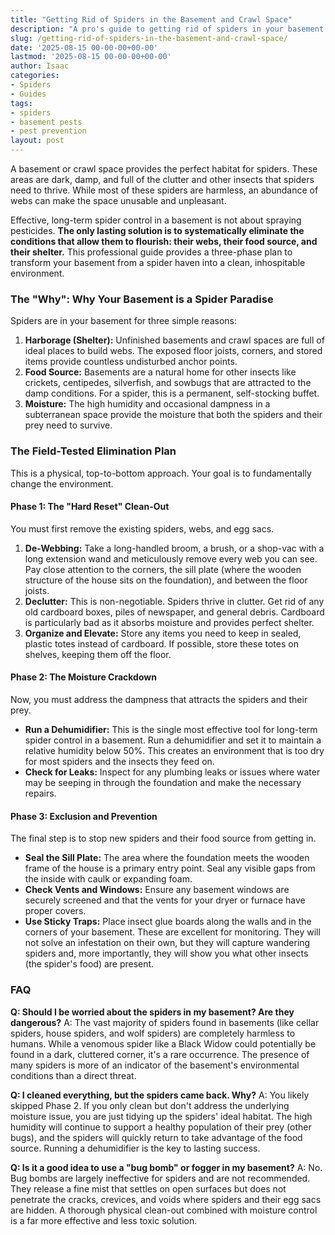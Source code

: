 ```yaml
---
title: "Getting Rid of Spiders in the Basement and Crawl Space"
description: "A pro's guide to getting rid of spiders in your basement or crawl space. Learn why they're there and the three-step process of cleaning, drying, and excluding that works."
slug: /getting-rid-of-spiders-in-the-basement-and-crawl-space/
date: '2025-08-15 00-00-00+00-00'
lastmod: '2025-08-15 00-00-00+00-00'
author: Isaac
categories:
- Spiders
- Guides
tags:
- spiders
- basement pests
- pest prevention
layout: post
---
```

A basement or crawl space provides the perfect habitat for spiders. These areas are dark, damp, and full of the clutter and other insects that spiders need to thrive. While most of these spiders are harmless, an abundance of webs can make the space unusable and unpleasant.

Effective, long-term spider control in a basement is not about spraying pesticides. **The only lasting solution is to systematically eliminate the conditions that allow them to flourish: their webs, their food source, and their shelter.** This professional guide provides a three-phase plan to transform your basement from a spider haven into a clean, inhospitable environment.

### The "Why": Why Your Basement is a Spider Paradise

Spiders are in your basement for three simple reasons:

1.  **Harborage (Shelter):** Unfinished basements and crawl spaces are full of ideal places to build webs. The exposed floor joists, corners, and stored items provide countless undisturbed anchor points.
2.  **Food Source:** Basements are a natural home for other insects like crickets, centipedes, silverfish, and sowbugs that are attracted to the damp conditions. For a spider, this is a permanent, self-stocking buffet.
3.  **Moisture:** The high humidity and occasional dampness in a subterranean space provide the moisture that both the spiders and their prey need to survive.

### The Field-Tested Elimination Plan

This is a physical, top-to-bottom approach. Your goal is to fundamentally change the environment.

#### Phase 1: The "Hard Reset" Clean-Out

You must first remove the existing spiders, webs, and egg sacs.

1.  **De-Webbing:** Take a long-handled broom, a brush, or a shop-vac with a long extension wand and meticulously remove every web you can see. Pay close attention to the corners, the sill plate (where the wooden structure of the house sits on the foundation), and between the floor joists.
2.  **Declutter:** This is non-negotiable. Spiders thrive in clutter. Get rid of any old cardboard boxes, piles of newspaper, and general debris. Cardboard is particularly bad as it absorbs moisture and provides perfect shelter.
3.  **Organize and Elevate:** Store any items you need to keep in sealed, plastic totes instead of cardboard. If possible, store these totes on shelves, keeping them off the floor.

#### Phase 2: The Moisture Crackdown

Now, you must address the dampness that attracts the spiders and their prey.

*   **Run a Dehumidifier:** This is the single most effective tool for long-term spider control in a basement. Run a dehumidifier and set it to maintain a relative humidity below 50%. This creates an environment that is too dry for most spiders and the insects they feed on.
*   **Check for Leaks:** Inspect for any plumbing leaks or issues where water may be seeping in through the foundation and make the necessary repairs.

#### Phase 3: Exclusion and Prevention

The final step is to stop new spiders and their food source from getting in.

*   **Seal the Sill Plate:** The area where the foundation meets the wooden frame of the house is a primary entry point. Seal any visible gaps from the inside with caulk or expanding foam.
*   **Check Vents and Windows:** Ensure any basement windows are securely screened and that the vents for your dryer or furnace have proper covers.
*   **Use Sticky Traps:** Place insect glue boards along the walls and in the corners of your basement. These are excellent for monitoring. They will not solve an infestation on their own, but they will capture wandering spiders and, more importantly, they will show you what other insects (the spider's food) are present.

### FAQ

**Q: Should I be worried about the spiders in my basement? Are they dangerous?**
A: The vast majority of spiders found in basements (like cellar spiders, house spiders, and wolf spiders) are completely harmless to humans. While a venomous spider like a Black Widow could potentially be found in a dark, cluttered corner, it's a rare occurrence. The presence of many spiders is more of an indicator of the basement's environmental conditions than a direct threat.

**Q: I cleaned everything, but the spiders came back. Why?**
A: You likely skipped Phase 2. If you only clean but don't address the underlying moisture issue, you are just tidying up the spiders' ideal habitat. The high humidity will continue to support a healthy population of their prey (other bugs), and the spiders will quickly return to take advantage of the food source. Running a dehumidifier is the key to lasting success.

**Q: Is it a good idea to use a "bug bomb" or fogger in my basement?**
A: No. Bug bombs are largely ineffective for spiders and are not recommended. They release a fine mist that settles on open surfaces but does not penetrate the cracks, crevices, and voids where spiders and their egg sacs are hidden. A thorough physical clean-out combined with moisture control is a far more effective and less toxic solution.